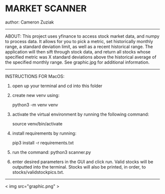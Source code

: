# MARKET SCANNER
author: Cameron Zuziak
***********************

ABOUT:
This project uses yfinance to access stock market data, and numpy to process data.
It allows for you to pick a metric, set historically monthly range,  a standard deviation 
limit, as well as a recent historical range. The application will then sift through stock
data, and return all stocks whose specified metric was X standard deviations above the
historical average of the specified monthly range. See graphic.jpg for 
additional information.

***********************

INSTRUCTIONS FOR MacOS:

1. open up your terminal and cd into this folder 

2. create new venv using:

	python3 -m venv venv	

3. activate the virtual environment by running the following command: 
		
	source venv/bin/activate

4. install requirements by running:

	pip3 install -r requirements.txt

5. run the command: python3 scanner.py

6. enter desired parameters in the GUI and click run.
Valid stocks will be outputted into the terminal. Stocks will also be printed,
in order, to stocks/validstockpics.txt. 

***********************

< img src="graphic.png" >


